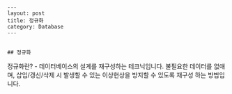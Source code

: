 	---
	layout: post
	title: 정규화
	category: Database
	---
	
	
	## 정규화
	

정규화란?
	- 데이터베이스의 설계를 재구성하는 테크닉입니다. 불필요한 데이터를 없애며, 삽입/갱신/삭제 시 발생할 수 있는 이상현상을 방지할 수 있도록 재구성 하는 방법입니다.
